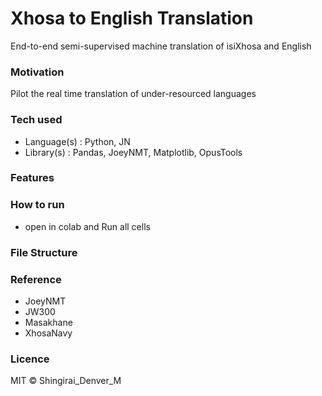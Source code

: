 
# Xhosa to English Translation
End-to-end semi-supervised machine translation of isiXhosa and English

### Motivation
Pilot the real time translation of under-resourced languages 

### Tech used
* Language(s) : Python, JN
* Library(s) : Pandas, JoeyNMT, Matplotlib, OpusTools 

### Features

### How to run
* open in colab and Run all cells

### File Structure

### Reference
* JoeyNMT
* JW300
* Masakhane
* XhosaNavy


### Licence
MIT © Shingirai_Denver_M


